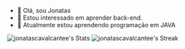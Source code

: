 - 👋 Olá, sou Jonatas
- 👀 Estou interessado em aprender back-end.
- 🌱 Atualmente estou aprendendo programação em JAVA


![jonatascavalcantee's Stats](https://github-readme-stats.vercel.app/api?username=jonatascavalcantee&theme=react&show_icons=true&hide_border=true&count_private=false)
![jonatascavalcantee's Streak](https://github-readme-streak-stats.herokuapp.com/?user=jonatascavalcantee&theme=react&hide_border=true)



